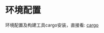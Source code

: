 # 环境配置

环境配置及构建工具cargo安装，直接看: [cargo](/3.%E7%A8%8B%E5%BA%8F/2.%E6%9D%82%E7%AB%A0/2.1.%E5%B7%A5%E5%85%B7-%E6%9E%84%E5%BB%BA%E5%B7%A5%E5%85%B7/6.cargo/)
